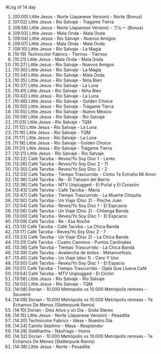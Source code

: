 #Log of 14 day

1. [00:00] Little Jesus - Norte (Japanese Version) - Norte (Bonus)
1. [01:02] Little Jesus - Río Salvaje - Trágame Tierra
1. [08:58] Little Jesus - Norte (Japanese Version) - ブルー (Bonus)
1. [09:03] Little Jesus - Mala Onda - Mala Onda
1. [09:04] Little Jesus - Río Salvaje - Nuevos Amigos
1. [09:07] Little Jesus - Mala Onda - Mala Onda
1. [09:10] Little Jesus - Río Salvaje - La Magia
1. [10:19] Technicolor Fabrics - Tiernos - Tiernos
1. [10:21] Little Jesus - Mala Onda - Mala Onda
1. [10:27] Little Jesus - Río Salvaje - Nuevos Amigos
1. [10:30] Little Jesus - Río Salvaje - La Magia
1. [10:34] Little Jesus - Río Salvaje - Mala Onda
1. [10:35] Little Jesus - Río Salvaje - Niña Bien
1. [10:37] Little Jesus - Río Salvaje - La Luna
1. [10:41] Little Jesus - Río Salvaje - Niña Bien
1. [10:42] Little Jesus - Río Salvaje - La Luna
1. [10:46] Little Jesus - Río Salvaje - Golden Choice
1. [10:50] Little Jesus - Río Salvaje - Trágame Tierra
1. [10:55] Little Jesus - Río Salvaje - Nuevo México
1. [10:59] Little Jesus - Río Salvaje - Río Salvaje
1. [11:03] Little Jesus - Río Salvaje - TQM
1. [11:12] Little Jesus - Río Salvaje - La Luna
1. [11:16] Little Jesus - Río Salvaje - TQM
1. [11:17] Little Jesus - Río Salvaje - La Luna
1. [11:18] Little Jesus - Río Salvaje - Golden Choice
1. [11:21] Little Jesus - Río Salvaje - Trágame Tierra
1. [12:21] Little Jesus - Río Salvaje - Río Salvaje
1. [12:22] Café Tacvba - Reves/Yo Soy Disc 1 - Lento
1. [12:26] Café Tacvba - Reves/Yo Soy Disc 2 - 11
1. [12:30] Café Tacvba - Reves/Yo Soy Disc 2 - 2
1. [12:33] Café Tacvba - Tiempo Trascurrido - Cómo Te Extraño Mi Amor
1. [12:36] Café Tacvba - Re - El Tlatoani del Barrio
1. [12:38] Café Tacvba - MTV Unplugged - El Puñal y El Corazón
1. [12:43] Café Tacvba - Café Tacvba - María
1. [12:47] Café Tacvba - Tiempo Trascurrido - La Muerte Chiquita
1. [12:50] Café Tacvba - Un Viaje (Disc 2) - Pinche Juan
1. [12:54] Café Tacvba - Reves/Yo Soy Disc 1 - El Espcacio
1. [12:56] Café Tacvba - Un Viaje (Disc 2) - Chilanga Banda
1. [13:00] Café Tacvba - Reves/Yo Soy Disc 1 - El Espcacio
1. [13:09] Café Tacvba - Re - Esa Noche
1. [13:13] Café Tacvba - Café Tacvba - La Chica Banda
1. [13:17] Café Tacvba - Reves/Yo Soy Disc 2 - 7
1. [13:23] Café Tacvba - Un Viaje (Disc 2) - La Chica Banda
1. [13:31] Café Tacvba - Cuatro Caminos - Puntos Cardinales
1. [13:36] Café Tacvba - Tiempo Trascurrido - La Chica Banda
1. [13:39] Café Tacvba - Avalancha de éxitos - Metamorfosis
1. [13:45] Café Tacvba - Un Viaje (disc 1) - Cero Y Uno
1. [13:50] Café Tacvba - Reves/Yo Soy Disc 1 - El Espacio
1. [13:51] Café Tacvba - Tiempo Trascurrido - Ojalá Que Llueva Café
1. [13:54] Café Tacvba - MTV Unplugged - El Ciclón
1. [13:58] Little Jesus - Río Salvaje - Río Salvaje
1. [14:02] Little Jesus - Río Salvaje - TQM
1. [14:08] Dorian - 10.000 Metrópolis vs 10.000 Metrópolis remixes - Souvenir
1. [14:09] Dorian - 10.000 Metrópolis vs 10.000 Metrópolis remixes - Te Echamos De Menos (Slatterpunk Remix)
1. [14:10] Dorian - Diez Años y un Día - Soda Stereo
1. [14:15] Little Jesus - Norte (Japanese Version) - Pesadilla
1. [14:20] Technicolor Fabrics - Ideas - Nuestro Día
1. [14:24] Camilo Séptimo - Maya - Resplandor
1. [14:28] Siddhartha - Náufrago - Humo
1. [14:32] Dorian - 10.000 Metrópolis vs 10.000 Metrópolis remixes - Te Echamos De Menos (Slatterpunk Remix)
1. [14:38] Little Jesus - Norte - Pesadilla
